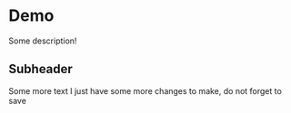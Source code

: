 # Demo 

Some description!

## Subheader

Some more text
I just have some more changes to make, do not forget to save
